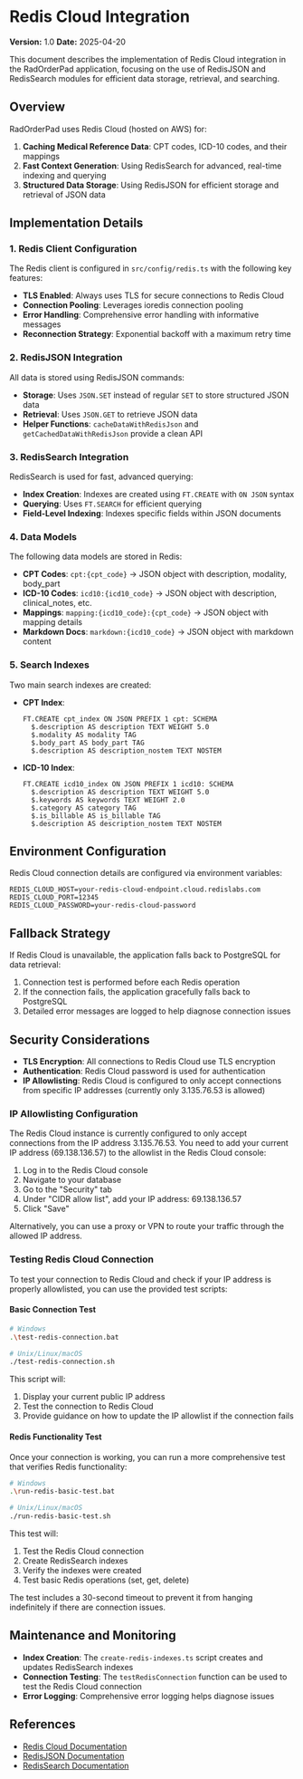 # Redis Cloud Integration

**Version:** 1.0
**Date:** 2025-04-20

This document describes the implementation of Redis Cloud integration in the RadOrderPad application, focusing on the use of RedisJSON and RedisSearch modules for efficient data storage, retrieval, and searching.

## Overview

RadOrderPad uses Redis Cloud (hosted on AWS) for:

1. **Caching Medical Reference Data**: CPT codes, ICD-10 codes, and their mappings
2. **Fast Context Generation**: Using RedisSearch for advanced, real-time indexing and querying
3. **Structured Data Storage**: Using RedisJSON for efficient storage and retrieval of JSON data

## Implementation Details

### 1. Redis Client Configuration

The Redis client is configured in `src/config/redis.ts` with the following key features:

- **TLS Enabled**: Always uses TLS for secure connections to Redis Cloud
- **Connection Pooling**: Leverages ioredis connection pooling
- **Error Handling**: Comprehensive error handling with informative messages
- **Reconnection Strategy**: Exponential backoff with a maximum retry time

### 2. RedisJSON Integration

All data is stored using RedisJSON commands:

- **Storage**: Uses `JSON.SET` instead of regular `SET` to store structured JSON data
- **Retrieval**: Uses `JSON.GET` to retrieve JSON data
- **Helper Functions**: `cacheDataWithRedisJson` and `getCachedDataWithRedisJson` provide a clean API

### 3. RedisSearch Integration

RedisSearch is used for fast, advanced querying:

- **Index Creation**: Indexes are created using `FT.CREATE` with `ON JSON` syntax
- **Querying**: Uses `FT.SEARCH` for efficient querying
- **Field-Level Indexing**: Indexes specific fields within JSON documents

### 4. Data Models

The following data models are stored in Redis:

- **CPT Codes**: `cpt:{cpt_code}` → JSON object with description, modality, body_part
- **ICD-10 Codes**: `icd10:{icd10_code}` → JSON object with description, clinical_notes, etc.
- **Mappings**: `mapping:{icd10_code}:{cpt_code}` → JSON object with mapping details
- **Markdown Docs**: `markdown:{icd10_code}` → JSON object with markdown content

### 5. Search Indexes

Two main search indexes are created:

- **CPT Index**:
  ```
  FT.CREATE cpt_index ON JSON PREFIX 1 cpt: SCHEMA
    $.description AS description TEXT WEIGHT 5.0
    $.modality AS modality TAG
    $.body_part AS body_part TAG
    $.description AS description_nostem TEXT NOSTEM
  ```

- **ICD-10 Index**:
  ```
  FT.CREATE icd10_index ON JSON PREFIX 1 icd10: SCHEMA
    $.description AS description TEXT WEIGHT 5.0
    $.keywords AS keywords TEXT WEIGHT 2.0
    $.category AS category TAG
    $.is_billable AS is_billable TAG
    $.description AS description_nostem TEXT NOSTEM
  ```

## Environment Configuration

Redis Cloud connection details are configured via environment variables:

```
REDIS_CLOUD_HOST=your-redis-cloud-endpoint.cloud.redislabs.com
REDIS_CLOUD_PORT=12345
REDIS_CLOUD_PASSWORD=your-redis-cloud-password
```

## Fallback Strategy

If Redis Cloud is unavailable, the application falls back to PostgreSQL for data retrieval:

1. Connection test is performed before each Redis operation
2. If the connection fails, the application gracefully falls back to PostgreSQL
3. Detailed error messages are logged to help diagnose connection issues

## Security Considerations

- **TLS Encryption**: All connections to Redis Cloud use TLS encryption
- **Authentication**: Redis Cloud password is used for authentication
- **IP Allowlisting**: Redis Cloud is configured to only accept connections from specific IP addresses (currently only 3.135.76.53 is allowed)

### IP Allowlisting Configuration

The Redis Cloud instance is currently configured to only accept connections from the IP address 3.135.76.53. You need to add your current IP address (69.138.136.57) to the allowlist in the Redis Cloud console:

1. Log in to the Redis Cloud console
2. Navigate to your database
3. Go to the "Security" tab
4. Under "CIDR allow list", add your IP address: 69.138.136.57
5. Click "Save"

Alternatively, you can use a proxy or VPN to route your traffic through the allowed IP address.

### Testing Redis Cloud Connection

To test your connection to Redis Cloud and check if your IP address is properly allowlisted, you can use the provided test scripts:

#### Basic Connection Test

```bash
# Windows
.\test-redis-connection.bat

# Unix/Linux/macOS
./test-redis-connection.sh
```

This script will:
1. Display your current public IP address
2. Test the connection to Redis Cloud
3. Provide guidance on how to update the IP allowlist if the connection fails

#### Redis Functionality Test

Once your connection is working, you can run a more comprehensive test that verifies Redis functionality:

```bash
# Windows
.\run-redis-basic-test.bat

# Unix/Linux/macOS
./run-redis-basic-test.sh
```

This test will:
1. Test the Redis Cloud connection
2. Create RedisSearch indexes
3. Verify the indexes were created
4. Test basic Redis operations (set, get, delete)

The test includes a 30-second timeout to prevent it from hanging indefinitely if there are connection issues.

## Maintenance and Monitoring

- **Index Creation**: The `create-redis-indexes.ts` script creates and updates RedisSearch indexes
- **Connection Testing**: The `testRedisConnection` function can be used to test the Redis Cloud connection
- **Error Logging**: Comprehensive error logging helps diagnose issues

## References

- [Redis Cloud Documentation](https://docs.redis.com/latest/rc/)
- [RedisJSON Documentation](https://redis.io/docs/stack/json/)
- [RedisSearch Documentation](https://redis.io/docs/stack/search/)